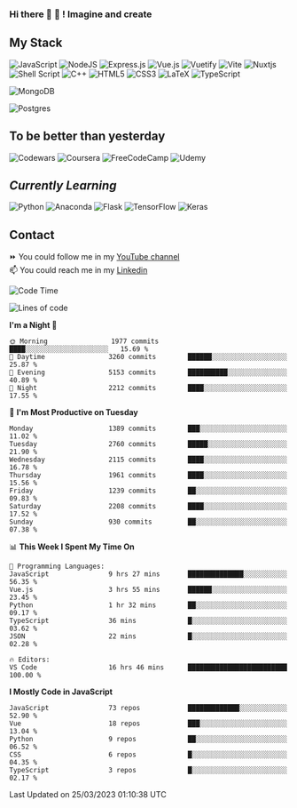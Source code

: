 ### Hi there 👋 🤖 ! Imagine and create

## My Stack
![JavaScript](https://img.shields.io/badge/javascript-%23323330.svg?style=for-the-badge&logo=javascript&logoColor=%23F7DF1E) ![NodeJS](https://img.shields.io/badge/node.js-6DA55F?style=for-the-badge&logo=node.js&logoColor=white) <img alt="Express.js" src="https://img.shields.io/badge/express.js%20-%23404d59.svg?&style=for-the-badge"/> ![Vue.js](https://img.shields.io/badge/vuejs-%2335495e.svg?style=for-the-badge&logo=vuedotjs&logoColor=%234FC08D) ![Vuetify](https://img.shields.io/badge/Vuetify-1867C0?style=for-the-badge&logo=vuetify&logoColor=AEDDFF) ![Vite](https://img.shields.io/badge/vite-%23646CFF.svg?style=for-the-badge&logo=vite&logoColor=white) ![Nuxtjs](https://img.shields.io/badge/Nuxt-002E3B?style=for-the-badge&logo=nuxtdotjs&logoColor=#00DC82) ![Shell Script](https://img.shields.io/badge/shell_script-%23121011.svg?style=for-the-badge&logo=gnu-bash&logoColor=white) ![C++](https://img.shields.io/badge/c++-%2300599C.svg?style=for-the-badge&logo=c%2B%2B&logoColor=white) ![HTML5](https://img.shields.io/badge/html5-%23E34F26.svg?style=for-the-badge&logo=html5&logoColor=white) ![CSS3](https://img.shields.io/badge/css3-%231572B6.svg?style=for-the-badge&logo=css3&logoColor=white) ![LaTeX](https://img.shields.io/badge/latex-%23008080.svg?style=for-the-badge&logo=latex&logoColor=white) ![TypeScript](https://img.shields.io/badge/typescript-%23007ACC.svg?style=for-the-badge&logo=typescript&logoColor=white)
<div>
  <img alt="MongoDB" src ="https://img.shields.io/badge/MongoDB-%234ea94b.svg?&style=for-the-badge&logo=mongodb&logoColor=white"/>
  
  ![Postgres](https://img.shields.io/badge/postgres-%23316192.svg?style=for-the-badge&logo=postgresql&logoColor=white)
</div>

## To be better than yesterday
![Codewars](https://img.shields.io/badge/Codewars-B1361E?style=for-the-badge&logo=codewars&logoColor=grey)
  ![Coursera](https://img.shields.io/badge/Coursera-%230056D2.svg?style=for-the-badge&logo=Coursera&logoColor=white)
  ![FreeCodeCamp](https://img.shields.io/badge/Freecodecamp-%23123.svg?&style=for-the-badge&logo=freecodecamp&logoColor=green)
  ![Udemy](https://img.shields.io/badge/Udemy-A435F0?style=for-the-badge&logo=Udemy&logoColor=white)

## *Currently Learning*
![Python](https://img.shields.io/badge/python-3670A0?style=for-the-badge&logo=python&logoColor=ffdd54) ![Anaconda](https://img.shields.io/badge/Anaconda-%2344A833.svg?style=for-the-badge&logo=anaconda&logoColor=white) 
![Flask](https://img.shields.io/badge/flask-%23000.svg?style=for-the-badge&logo=flask&logoColor=white) ![TensorFlow](https://img.shields.io/badge/TensorFlow-%23FF6F00.svg?style=for-the-badge&logo=TensorFlow&logoColor=white) ![Keras](https://img.shields.io/badge/Keras-%23D00000.svg?style=for-the-badge&logo=Keras&logoColor=white)

## Contact
⏩ You could follow me in my <a href="https://www.youtube.com/c/ViktorJimenezF" target="blank">YouTube channel</a>   <br>
📫 You could reach me in my <a href="https://www.linkedin.com/in/victorjuanjimenez/" target="blank">Linkedin</a>  

<!--START_SECTION:waka-->
![Code Time](http://img.shields.io/badge/Code%20Time-934%20hrs%2051%20mins-blue)

![Lines of code](https://img.shields.io/badge/From%20Hello%20World%20I%27ve%20Written-29.5%20million%20lines%20of%20code-blue)

**I'm a Night 🦉** 

```text
🌞 Morning                1977 commits        ████░░░░░░░░░░░░░░░░░░░░░   15.69 % 
🌆 Daytime                3260 commits        ██████░░░░░░░░░░░░░░░░░░░   25.87 % 
🌃 Evening                5153 commits        ██████████░░░░░░░░░░░░░░░   40.89 % 
🌙 Night                  2212 commits        ████░░░░░░░░░░░░░░░░░░░░░   17.55 % 
```
📅 **I'm Most Productive on Tuesday** 

```text
Monday                   1389 commits        ███░░░░░░░░░░░░░░░░░░░░░░   11.02 % 
Tuesday                  2760 commits        █████░░░░░░░░░░░░░░░░░░░░   21.90 % 
Wednesday                2115 commits        ████░░░░░░░░░░░░░░░░░░░░░   16.78 % 
Thursday                 1961 commits        ████░░░░░░░░░░░░░░░░░░░░░   15.56 % 
Friday                   1239 commits        ██░░░░░░░░░░░░░░░░░░░░░░░   09.83 % 
Saturday                 2208 commits        ████░░░░░░░░░░░░░░░░░░░░░   17.52 % 
Sunday                   930 commits         ██░░░░░░░░░░░░░░░░░░░░░░░   07.38 % 
```


📊 **This Week I Spent My Time On** 

```text
💬 Programming Languages: 
JavaScript               9 hrs 27 mins       ██████████████░░░░░░░░░░░   56.35 % 
Vue.js                   3 hrs 55 mins       ██████░░░░░░░░░░░░░░░░░░░   23.45 % 
Python                   1 hr 32 mins        ██░░░░░░░░░░░░░░░░░░░░░░░   09.17 % 
TypeScript               36 mins             █░░░░░░░░░░░░░░░░░░░░░░░░   03.62 % 
JSON                     22 mins             █░░░░░░░░░░░░░░░░░░░░░░░░   02.28 % 

🔥 Editors: 
VS Code                  16 hrs 46 mins      █████████████████████████   100.00 % 
```

**I Mostly Code in JavaScript** 

```text
JavaScript               73 repos            █████████████░░░░░░░░░░░░   52.90 % 
Vue                      18 repos            ███░░░░░░░░░░░░░░░░░░░░░░   13.04 % 
Python                   9 repos             ██░░░░░░░░░░░░░░░░░░░░░░░   06.52 % 
CSS                      6 repos             █░░░░░░░░░░░░░░░░░░░░░░░░   04.35 % 
TypeScript               3 repos             █░░░░░░░░░░░░░░░░░░░░░░░░   02.17 % 
```




 Last Updated on 25/03/2023 01:10:38 UTC
<!--END_SECTION:waka-->

<!--
**ViktorJJF/ViktorJJF** is a ✨ _special_ ✨ repository because its `README.md` (this file) appears on your GitHub profile.



Here are some ideas to get you started:

- 🔭 I’m currently working on ...
- 🌱 I’m currently learning ...
- 👯 I’m looking to collaborate on ...
- 🤔 I’m looking for help with ...
- 💬 Ask me about ...
- 📫 How to reach me: ...
- 😄 Pronouns: ...
- ⚡ Fun fact: ...
-->

